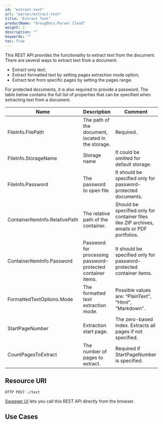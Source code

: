 ```yaml
---
id: "extract-text"
url: "parser/extract-text"
title: "Extract Text"
productName: "GroupDocs.Parser Cloud"
weight: 2
description: ""
keywords: ""
toc: True
---
```


This REST API provides the functionality to extract text from the document.
There are several ways to extract text from a document:

* Extract only text;
* Extract formatted text by setting pages extraction mode option;
* Extract text from specific pages by setting the pages range.

For protected documents, it is also required to provide a password.
The table below contains the full list of properties that can be specified when extracting text from a document.

|Name|Description|Comment
|---|---|---
|FileInfo.FilePath|The path of the document, located in the storage.|Required.
|FileInfo.StorageName|Storage name|It could be omitted for default storage.
|FileInfo.Password|The password to open file|It should be specified only for password-protected documents.
|ContainerItemInfo.RelativePath|The relative path of the container.|Should be specified only for container files like ZIP archives, emails or PDF portfolios.
|ContainerItemInfo.Password|Password for processing password-protected container items.|It should be specified only for password-protected container items.
|FormattedTextOptions.Mode|The formatted text extraction mode. |Possible values are: “PlainText”, “Html”, “Markdown”.
|StartPageNumber|Extraction start page.|The zero-based index. Extracts all pages if not specified.
|CountPagesToExtract|The number of pages to extract.|Required if StartPageNumber is specified.

## Resource URI

```html
HTTP POST ~/text
```

[Swagger UI](https://apireference.groupdocs.cloud/parser/#/Parse/Text) lets you call this REST API directly from the browser.  

## Use Cases
